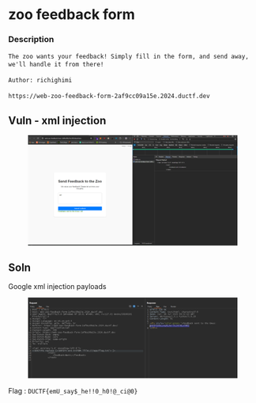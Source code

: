# zoo feedback form

### Description

```
The zoo wants your feedback! Simply fill in the form, and send away, we'll handle it from there!

Author: richighimi

https://web-zoo-feedback-form-2af9cc09a15e.2024.ductf.dev
```



## Vuln - xml injection

<figure><img src="../../../../.gitbook/assets/image (7) (1).png" alt=""><figcaption></figcaption></figure>

## Soln

Google xml injection payloads&#x20;

<figure><img src="../../../../.gitbook/assets/image (8) (1).png" alt=""><figcaption></figcaption></figure>

Flag : `DUCTF{emU_say$_he!!0_h0!@_ci@0}`
